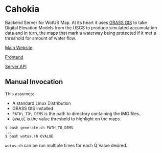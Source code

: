 # Cahokia
Backend Server for WotUS Map.
At its heart it uses [GRASS GIS](https://grass.osgeo.org/) to take
Digital Elevation Models from the USGS to produce simulated accumulation data
and in turn, the maps that mark a waterway being protected if it met a threshold
for amount of water flow.

[Main Website](https://wotus.isg.siue.edu)

[Frontend](https://github.com/team-apah/map)

[Server API](doc/cahokia_api.md)

## Manual Invocation
This assumes:

* A standard Linux Distribution
* GRASS GIS installed
* `PATH\_TO\_DEMS` is the path to directory containing the IMG files.
* `QVALUE` is the value threshold to highlight on the maps.

```
$ bash generate.sh PATH_TO_DEMS
...
$ bash wotus.sh QVALUE
```

`wotus.sh` can be run multiple times for each Q Value desired.
